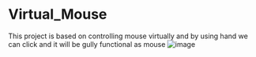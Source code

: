 # Virtual_Mouse
This project is based on controlling mouse virtually and by using hand we can click and it will be gully functional as mouse
![image](https://user-images.githubusercontent.com/95826757/192119427-24b0d01f-d2cc-4b03-ae18-90c4e9a5c7f7.png)

